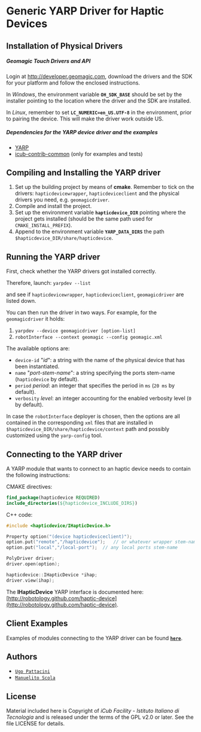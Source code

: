 Generic YARP Driver for Haptic Devices
======================================

## Installation of Physical Drivers

##### Geomagic Touch Drivers and API
Login at http://developer.geomagic.com, download the drivers and the SDK
for your platform and follow the enclosed instructions.

In _Windows_, the environment variable **`OH_SDK_BASE`** should be set by the installer
pointing to the location where the driver and the SDK are installed.

In _Linux_, remember to set **`LC_NUMERIC=en_US.UTF-8`** in the environment,
prior to pairing the device. This will make the driver work outside US.

##### Dependencies for the YARP device driver and the examples
- [YARP](https://github.com/robotology/yarp)
- [icub-contrib-common](https://github.com/robotology/icub-contrib-common) (only for examples and tests)

## Compiling and Installing the YARP driver
1. Set up the building project by means of **cmake**. Remember to tick on the drivers:
`hapticdevicewrapper`, `hapticdeviceclient` and the physical drivers you need, e.g. `geomagicdriver`.
2. Compile and install the project.
3. Set up the environment variable **`hapticdevice_DIR`** pointing where the project gets installed
(should be the same path used for `CMAKE_INSTALL_PREFIX`).
4. Append to the environment variable **`YARP_DATA_DIRS`** the path `$hapticdevice_DIR/share/hapticdevice`.

## Running the YARP driver
First, check whether the YARP drivers got installed correctly.

Therefore, launch: `yarpdev --list`

and see if `hapticdevicewrapper`, `hapticdeviceclient`, `geomagicdriver` are listed down.

You can then run the driver in two ways. For example, for the `geomagicdriver` it holds:

1. `yarpdev --device geomagicdriver [option-list]`
2. `robotInterface --context geomagic --config geomagic.xml`

The available options are:
- `device-id` "_id_": a string with the name of the physical device that has been instantiated.
- `name` "_port-stem-name_": a string specifying the ports stem-name (`hapticdevice` by default).
- `period` _period_: an integer that specifies the period in `ms` (`20 ms` by default).
- `verbosity` _level_: an integer accounting for the enabled verbosity level (`0` by default).

In case the `robotInterface` deployer is chosen, then the options are all contained in the corresponding
`xml` files that are installed in `$hapticdevice_DIR/share/hapticdevice/context` path and possibly
customized using the `yarp-config` tool.

## Connecting to the YARP driver
A YARP module that wants to connect to an haptic device needs to contain the following instructions:

CMAKE directives:
```cmake
find_package(hapticdevice REQUIRED)
include_directories(${hapticdevice_INCLUDE_DIRS})
```

C++ code:
```cpp
#include <hapticdevice/IHapticDevice.h>

Property option("(device hapticdeviceclient)");
option.put("remote","/hapticdevice");   // or whatever wrapper stem-name
option.put("local","/local-port");  // any local ports stem-name

PolyDriver driver;
driver.open(option);

hapticdevice::IHapticDevice *ihap;
driver.view(ihap);
```

The **IHapticDevice** YARP interface is documented here: [http://robotology.github.com/haptic-device](http://robotology.github.com/haptic-device).

## Client Examples
Examples of modules connecting to the YARP driver can be found
[**`here`**](https://github.com/robotology/haptic-device/tree/master/examples).

## Authors
- [`Ugo Pattacini`](https://github.com/pattacini)
- [`Manuelito Scola`](https://github.com/manuelitoscola)

## License

Material included here is Copyright of _iCub Facility - Istituto Italiano di
Tecnologia_ and is released under the terms of the GPL v2.0 or later.
See the file LICENSE for details.
